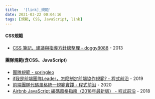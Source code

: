```yaml
---
title:  '[link]_規範'
date: 2021-03-22 00:04:16
tags: [規範, CSS, JavaScript, link]
---
```


#### CSS規範
  - [CSS 筆記、建議與指導方針總整理 - doggy8088](https://github.com/doggy8088/CSS-Guidelines) - 2013

<!-- more -->

#### 團隊規範(含CSS、JavaScript)
  - [團隊規範 - springleo](https://lq782655835.github.io/blogs/team-standard/0.standard-ai-summary.html)
  - [if我是前端團隊Leader，怎麼制定前端協作規範? - 程式前沿](https://codertw.com/%E7%A8%8B%E5%BC%8F%E8%AA%9E%E8%A8%80/642504/) - 2019
  - [前端團隊代碼風格統一規範實踐 - 程式前沿](https://codertw.com/%E7%A8%8B%E5%BC%8F%E8%AA%9E%E8%A8%80/738497/) - 2020
  - [Airbnb JavaScript 編碼風格指南（2018年最新版） - 程式前沿](https://codertw.com/%E5%89%8D%E7%AB%AF%E9%96%8B%E7%99%BC/29402/) - 2018
